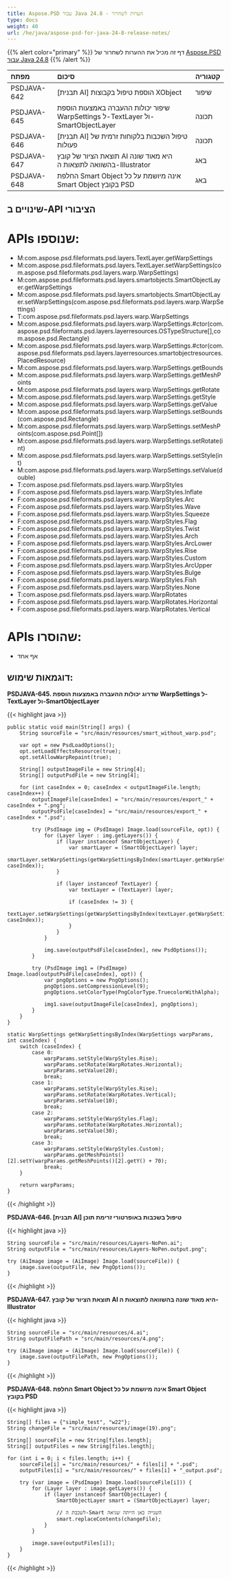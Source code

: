 ```yaml
---
title: Aspose.PSD עבור Java 24.8 - הערות לשחרור
type: docs
weight: 40
url: /he/java/aspose-psd-for-java-24-8-release-notes/
---
```


{{% alert color="primary" %}} דף זה מכיל את ההערות לשחרור של [‎Aspose.PSD עבור Java 24.8](https://downloads.aspose.com/psd/java/new-releases/aspose.psd-for-java-24.8/) {{% /alert %}}

| **מפתח**   | **סיכום**                                                                                       | **קטגוריה** |
|:-----------|:--------------------------------------------------------------------------------------------------------|:------------|
| PSDJAVA-642 | [תבנית AI] הוספת טיפול בקבוצות XObject                                                           | שיפור      |
| PSDJAVA-645 | שיפור יכולות ההעברה באמצעות הוספת WarpSettings ל-TextLayer ול-SmartObjectLayer                | תכונה      |
| PSDJAVA-646 | [תבנית AI] טיפול השכבות בלקוחות זרמית של פעולות                                             | תכונה      |
| PSDJAVA-647 | תוצאת הציור של קובץ AI היא מאוד שונה בהשוואה לתוצאות ה-Illustrator                           | באג        |
| PSDJAVA-648 | החלפת Smart Object אינה מיושמת על כל Smart Object בקובץ PSD                                    | באג        |

## **שינויים ב-API הציבורי**

# **APIs שנוספו:**

- M:com.aspose.psd.fileformats.psd.layers.TextLayer.getWarpSettings
- M:com.aspose.psd.fileformats.psd.layers.TextLayer.setWarpSettings(com.aspose.psd.fileformats.psd.layers.warp.WarpSettings)
- M:com.aspose.psd.fileformats.psd.layers.smartobjects.SmartObjectLayer.getWarpSettings
- M:com.aspose.psd.fileformats.psd.layers.smartobjects.SmartObjectLayer.setWarpSettings(com.aspose.psd.fileformats.psd.layers.warp.WarpSettings)
- T:com.aspose.psd.fileformats.psd.layers.warp.WarpSettings 
- M:com.aspose.psd.fileformats.psd.layers.warp.WarpSettings.#ctor(com.aspose.psd.fileformats.psd.layers.layerresources.OSTypeStructure[],com.aspose.psd.Rectangle)
- M:com.aspose.psd.fileformats.psd.layers.warp.WarpSettings.#ctor(com.aspose.psd.fileformats.psd.layers.layerresources.smartobjectresources.PlacedResource)
- M:com.aspose.psd.fileformats.psd.layers.warp.WarpSettings.getBounds 
- M:com.aspose.psd.fileformats.psd.layers.warp.WarpSettings.getMeshPoints 
- M:com.aspose.psd.fileformats.psd.layers.warp.WarpSettings.getRotate 
- M:com.aspose.psd.fileformats.psd.layers.warp.WarpSettings.getStyle 
- M:com.aspose.psd.fileformats.psd.layers.warp.WarpSettings.getValue 
- M:com.aspose.psd.fileformats.psd.layers.warp.WarpSettings.setBounds(com.aspose.psd.Rectangle)
- M:com.aspose.psd.fileformats.psd.layers.warp.WarpSettings.setMeshPoints(com.aspose.psd.Point[])
- M:com.aspose.psd.fileformats.psd.layers.warp.WarpSettings.setRotate(int)
- M:com.aspose.psd.fileformats.psd.layers.warp.WarpSettings.setStyle(int)
- M:com.aspose.psd.fileformats.psd.layers.warp.WarpSettings.setValue(double)
- T:com.aspose.psd.fileformats.psd.layers.warp.WarpStyles 
- F:com.aspose.psd.fileformats.psd.layers.warp.WarpStyles.Inflate 
- F:com.aspose.psd.fileformats.psd.layers.warp.WarpStyles.Arc 
- F:com.aspose.psd.fileformats.psd.layers.warp.WarpStyles.Wave 
- F:com.aspose.psd.fileformats.psd.layers.warp.WarpStyles.Squeeze 
- F:com.aspose.psd.fileformats.psd.layers.warp.WarpStyles.Flag 
- F:com.aspose.psd.fileformats.psd.layers.warp.WarpStyles.Twist 
- F:com.aspose.psd.fileformats.psd.layers.warp.WarpStyles.Arch 
- F:com.aspose.psd.fileformats.psd.layers.warp.WarpStyles.ArcLower 
- F:com.aspose.psd.fileformats.psd.layers.warp.WarpStyles.Rise 
- F:com.aspose.psd.fileformats.psd.layers.warp.WarpStyles.Custom 
- F:com.aspose.psd.fileformats.psd.layers.warp.WarpStyles.ArcUpper 
- F:com.aspose.psd.fileformats.psd.layers.warp.WarpStyles.Bulge 
- F:com.aspose.psd.fileformats.psd.layers.warp.WarpStyles.Fish 
- F:com.aspose.psd.fileformats.psd.layers.warp.WarpStyles.None 
- T:com.aspose.psd.fileformats.psd.layers.warp.WarpRotates 
- F:com.aspose.psd.fileformats.psd.layers.warp.WarpRotates.Horizontal 
- F:com.aspose.psd.fileformats.psd.layers.warp.WarpRotates.Vertical

# **APIs שהוסרו:**

- אף אחד

## **דוגמאות שימוש:**

**PSDJAVA-645. שדרוג יכולות ההעברה באמצעות הוספת WarpSettings ל-TextLayer ול-SmartObjectLayer**

{{< highlight java >}}

    public static void main(String[] args) {
        String sourceFile = "src/main/resources/smart_without_warp.psd";

        var opt = new PsdLoadOptions();
        opt.setLoadEffectsResource(true);
        opt.setAllowWarpRepaint(true);

        String[] outputImageFile = new String[4];
        String[] outputPsdFile = new String[4];

        for (int caseIndex = 0; caseIndex < outputImageFile.length; caseIndex++) {
            outputImageFile[caseIndex] = "src/main/resources/export_" + caseIndex + ".png";
            outputPsdFile[caseIndex] = "src/main/resources/export_" + caseIndex + ".psd";

            try (PsdImage img = (PsdImage) Image.load(sourceFile, opt)) {
                for (Layer layer : img.getLayers()) {
                    if (layer instanceof SmartObjectLayer) {
                        var smartLayer = (SmartObjectLayer) layer;
                        smartLayer.setWarpSettings(getWarpSettingsByIndex(smartLayer.getWarpSettings(), caseIndex));
                    }

                    if (layer instanceof TextLayer) {
                        var textLayer = (TextLayer) layer;

                        if (caseIndex != 3) {
                            textLayer.setWarpSettings(getWarpSettingsByIndex(textLayer.getWarpSettings(), caseIndex));
                        }
                    }
                }

                img.save(outputPsdFile[caseIndex], new PsdOptions());
            }

            try (PsdImage img1 = (PsdImage) Image.load(outputPsdFile[caseIndex], opt)) {
                var pngOptions = new PngOptions();
                pngOptions.setCompressionLevel(9);
                pngOptions.setColorType(PngColorType.TruecolorWithAlpha);

                img1.save(outputImageFile[caseIndex], pngOptions);
            }
        }
    }

    static WarpSettings getWarpSettingsByIndex(WarpSettings warpParams, int caseIndex) {
        switch (caseIndex) {
            case 0:
                warpParams.setStyle(WarpStyles.Rise);
                warpParams.setRotate(WarpRotates.Horizontal);
                warpParams.setValue(20);
                break;
            case 1:
                warpParams.setStyle(WarpStyles.Rise);
                warpParams.setRotate(WarpRotates.Vertical);
                warpParams.setValue(10);
                break;
            case 2:
                warpParams.setStyle(WarpStyles.Flag);
                warpParams.setRotate(WarpRotates.Horizontal);
                warpParams.setValue(30);
                break;
            case 3:
                warpParams.setStyle(WarpStyles.Custom);
                warpParams.getMeshPoints()[2].setY(warpParams.getMeshPoints()[2].getY() + 70);
                break;
        }

        return warpParams;
    }

{{< /highlight >}}

**PSDJAVA-646. [תבנית AI] טיפול בשכבות באופרטורי זרימת תוכן**

{{< highlight java >}}

    String sourceFile = "src/main/resources/Layers-NoPen.ai";
    String outputFile = "src/main/resources/Layers-NoPen.output.png";

    try (AiImage image = (AiImage) Image.load(sourceFile)) {
        image.save(outputFile, new PngOptions());
    }

{{< /highlight >}}

**PSDJAVA-647. תוצאת הציור של קובץ AI היא מאוד שונה בהשוואה לתוצאות ה- Illustrator**

{{< highlight java >}}

    String sourceFile = "src/main/resources/4.ai";
    String outputFilePath = "src/main/resources/4.png";

    try (AiImage image = (AiImage) Image.load(sourceFile)) {
        image.save(outputFilePath, new PngOptions());
    }

{{< /highlight >}}

**PSDJAVA-648. החלפת Smart Object אינה מיושמת על כל Smart Object בקובץ PSD**

{{< highlight java >}}

    String[] files = {"simple_test", "w22"};
    String changeFile = "src/main/resources/image(19).png";

    String[] sourceFile = new String[files.length];
    String[] outputFiles = new String[files.length];

    for (int i = 0; i < files.length; i++) {
        sourceFile[i] = "src/main/resources/" + files[i] + ".psd";
        outputFiles[i] = "src/main/resources/" + files[i] + "_output.psd";

        try (var image = (PsdImage) Image.load(sourceFile[i])) {
            for (Layer layer : image.getLayers()) {
                if (layer instanceof SmartObjectLayer) {
                    SmartObjectLayer smart = (SmartObjectLayer) layer;

                    // לשכבת ה-Smart השנייה כאן הייתה שגיאה
                    smart.replaceContents(changeFile);
                }
            }

            image.save(outputFiles[i]);
        }
    }

{{< /highlight >}}
